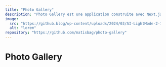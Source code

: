 ```yaml
---
title: "Photo Gallery"
description: "Photo Gallery est une application construite avec Next.js. Elle s'inspire de Google Photos, offrant une interface utilisateur simplifiée et une expérience de navigation fluide."
image:
  src: "https://github.blog/wp-content/uploads/2024/03/AI-LightMode-2-1.png?resize=1200%2C630"
  alt: "lorem"
repository: "https://github.com/matisbag/photo-gallery"
---
```


# Photo Gallery
